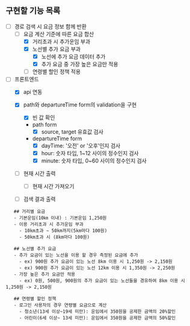 ## 구현할 기능 목록
 - [ ] 경로 검색 시 요금 정보 함께 반환
    - [ ] 요금 계산 기준에 따른 요금 합산
        - [x] 거리초과 시 추가운임 부과
        - [x] 노선별 추가 요금 부과
            - [x] 노선에 추가 요금 데이터 추가
            - [x] 추가 요금 중 가장 높은 요금만 적용
        - [ ] 연령별 할인 정책 적용
- [ ] 프론트엔드
    - [x] api 연동
    - [x] path와 departureTime form의 validation을 구현
        - [x] 빈 값 확인
        - path form
            - [x] source, target 유효값 검사
        - departureTime form
            - [x] dayTime: '오전' or '오후'인지 검사
            - [x] hour: 숫자 타입, 1~12 사이의 정수인지 검사
            - [x] minute: 숫자 타입, 0~60 사이의 정수인지 검사
    - [ ] 현재 시간 출력
        - [ ] 현재 시간 가져오기
    - [ ] 검색 결과 출력

    
```
   ## 거리별 요금 
   - 기본운임(10㎞ 이내) : 기본운임 1,250원
   - 이용 거리초과 시 추가운임 부과
     - 10km초과 ∼ 50km까지(5km마다 100원)
     - 50km초과 시 (8km마다 100원)
   
   ## 노선별 추가 요금
   - 추가 요금이 있는 노선을 이용 할 경우 측정된 요금에 추가
     - ex) 900원 추가 요금이 있는 노선 8km 이용 시 1,250원 -> 2,150원
     - ex) 900원 추가 요금이 있는 노선 12km 이용 시 1,350원 -> 2,250원
   - 가장 높은 추가 요금만 적용
     - ex) 0원, 500원, 900원의 추가 요금이 있는 노선들을 경유하여 8km 이용 시 1,250원 -> 2,150원
   
   ## 연령별 할인 정책
   - 로그인 사용자의 경우 연령별 요금으로 계산
     - 청소년(13세 이상~19세 미만): 운임에서 350원을 공제한 금액의 20%할인
     - 어린이(6세 이상~ 13세 미만): 운임에서 350원을 공제한 금액의 50%할인
```